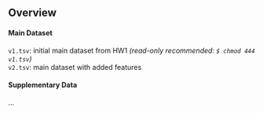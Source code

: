 ## Overview
#### Main Dataset
```v1.tsv```: initial main dataset from HW1 *(read-only recommended: *```$ chmod 444 v1.tsv```*)*<br>
```v2.tsv```: main dataset with added features<br>
#### Supplementary Data
...
